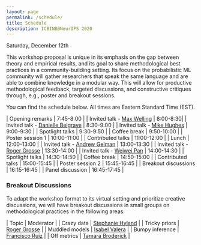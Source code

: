 ```yaml
---
layout: page
permalink: /schedule/
title: Schedule
description: ICBINB@NeurIPS 2020
---
```


<!-- # NeurIPS 2020 "I Can't Believe It's Not Better!" (ICBINB) Workshop Schedule -->
Saturday, December 12th
<!-- Times are listed in Eastern Daylight Time -->

This workshop proposal is unique in its emphasis on the gap between theory and empirical results, and its goal to share methodological best practices in a community-building setting. Its focus on the probabilistic ML community will gather researchers that speak the same language and are able to combine knowledge in a modular way. This will allow for productive methodological feedback, targeted discussions, and constructive critiques through, e.g., poster and breakout sessions.

You can find the schedule below. All times are Eastern Standard Time (EST).

| Opening remarks                    | 7:45-8:00 |
| Invited talk - [Max Welling](https://staff.fnwi.uva.nl/m.welling/)         | 8:00-8:30|
| Invited talk - [Danielle Belgrave](https://www.microsoft.com/en-us/research/people/dabelgra/)    | 8:30-9:00 |
| Invited talk - [Mike Hughes](https://www.michaelchughes.com/)         | 9:00-9:30 |
| Spotlight talks                       | 9:30-9:50 |
| Coffee break                          | 9:50-10:00 |
| Poster session 1                          | 10:00-11:00 |
| Contributed talks                          | 11:00-12:00 |
| Lunch                          | 12:00-13:00 |
| Invited talk - [Andrew Gelman](http://www.stat.columbia.edu/~gelman/) | 13:00-13:30 |
| Invited talk - [Roger Grosse](https://www.cs.toronto.edu/~rgrosse/) | 13:30-14:00 |
| Invited talk - [Weiwei Pan](https://iacs.seas.harvard.edu/people/weiwei-pan) | 14:00-14:30 |
| Spotlight talks                       | 14:30-14:50 |
| Coffee break                          | 14:50-15:00 |
| Contributed talks                     | 15:00-15:45 |
| Poster session 2                      | 15:45-16:45 |
| Breakout discussions                  | 16:15-16:45 |
| Panel discussion                      | 16:45-17:45 |

### Breakout Discussions

To adapt the workshop format to its virtual setting and prioritize creative discussions, we will have breakout discussions in small groups on methodological practices in the following areas:


| Topic         | Moderator |
| Crazy data        | [Stephanie Hyland](https://sthy.land/pages/bio.html) |
| Tricky priors         | [Roger Grosse](http://www.cs.toronto.edu/~rgrosse/) |
| Muddled models      | [Isabel Valera](https://ivaleram.github.io/) |
| Bumpy inference  | [Francisco Ruiz](https://franrruiz.github.io/)  |
| Off metrics | [Tamara Broderick](https://people.csail.mit.edu/tbroderick/) |
